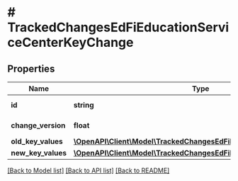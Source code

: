 # # TrackedChangesEdFiEducationServiceCenterKeyChange

## Properties

Name | Type | Description | Notes
------------ | ------------- | ------------- | -------------
**id** | **string** | Resource identifier | [optional]
**change_version** | **float** | Change version | [optional]
**old_key_values** | [**\OpenAPI\Client\Model\TrackedChangesEdFiEducationServiceCenterKey**](TrackedChangesEdFiEducationServiceCenterKey.md) |  | [optional]
**new_key_values** | [**\OpenAPI\Client\Model\TrackedChangesEdFiEducationServiceCenterKey**](TrackedChangesEdFiEducationServiceCenterKey.md) |  | [optional]

[[Back to Model list]](../../README.md#models) [[Back to API list]](../../README.md#endpoints) [[Back to README]](../../README.md)
